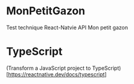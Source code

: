 # MonPetitGazon

Test technique React-Natvie API Mon petit gazon

# TypeScript

(Transform a JavaScript project to TypeScript)[https://reactnative.dev/docs/typescript]
